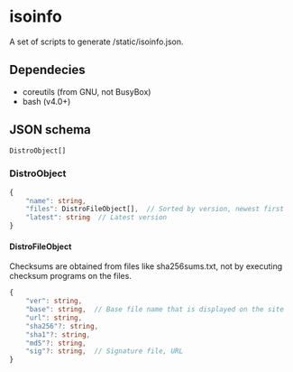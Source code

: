 # isoinfo

A set of scripts to generate /static/isoinfo.json.

## Dependecies

* coreutils (from GNU, not BusyBox)
* bash (v4.0+)

## JSON schema

```typescript
DistroObject[]
```

### DistroObject

```typescript
{
    "name": string,
    "files": DistroFileObject[],  // Sorted by version, newest first
    "latest": string  // Latest version
}
```

#### DistroFileObject

Checksums are obtained from files like sha256sums.txt, not by executing checksum programs on the files.

```typescript
{
    "ver": string,
    "base": string,  // Base file name that is displayed on the site
    "url": string,
    "sha256"?: string,
    "sha1"?: string,
    "md5"?: string,
    "sig"?: string,  // Signature file, URL
}
```

